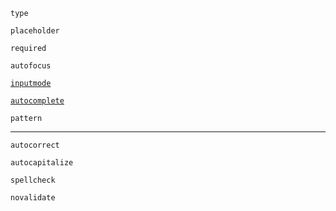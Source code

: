 <div class="code-list">

`type`

`placeholder`

`required`

`autofocus`

[`inputmode`](https://css-tricks.com/everything-you-ever-wanted-to-know-about-inputmode/)

[`autocomplete`](https://html.spec.whatwg.org/multipage/form-control-infrastructure.html#autofilling-form-controls:-the-autocomplete-attribute)

`pattern`

---

`autocorrect`

`autocapitalize`

`spellcheck`

`novalidate`

</div>
